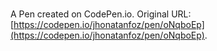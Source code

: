 # 

A Pen created on CodePen.io. Original URL: [https://codepen.io/jhonatanfoz/pen/oNqboEp](https://codepen.io/jhonatanfoz/pen/oNqboEp).

